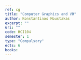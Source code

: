 ```yaml
---
ref: cg
title: "Computer Graphics and VR"
author: Konstantinos Moustakas
excerpt: ""
uri: ""
code: HCI104
semester: 1
type: "Compulsory"
ects: 6
books: 
---
```

